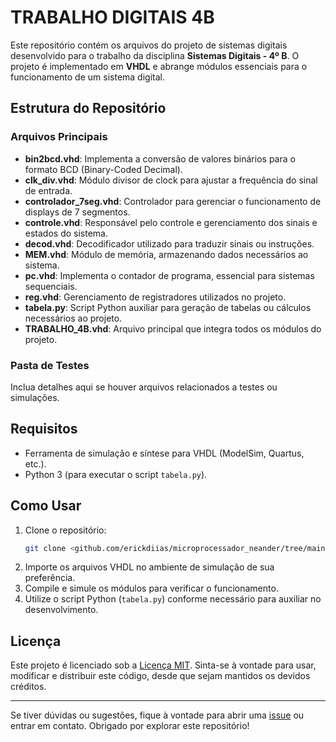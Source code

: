 # TRABALHO DIGITAIS 4B

Este repositório contém os arquivos do projeto de sistemas digitais desenvolvido para o trabalho da disciplina **Sistemas Digitais - 4º B**. O projeto é implementado em **VHDL** e abrange módulos essenciais para o funcionamento de um sistema digital.

## Estrutura do Repositório

### Arquivos Principais

- **bin2bcd.vhd**: Implementa a conversão de valores binários para o formato BCD (Binary-Coded Decimal).
- **clk_div.vhd**: Módulo divisor de clock para ajustar a frequência do sinal de entrada.
- **controlador_7seg.vhd**: Controlador para gerenciar o funcionamento de displays de 7 segmentos.
- **controle.vhd**: Responsável pelo controle e gerenciamento dos sinais e estados do sistema.
- **decod.vhd**: Decodificador utilizado para traduzir sinais ou instruções.
- **MEM.vhd**: Módulo de memória, armazenando dados necessários ao sistema.
- **pc.vhd**: Implementa o contador de programa, essencial para sistemas sequenciais.
- **reg.vhd**: Gerenciamento de registradores utilizados no projeto.
- **tabela.py**: Script Python auxiliar para geração de tabelas ou cálculos necessários ao projeto.
- **TRABALHO_4B.vhd**: Arquivo principal que integra todos os módulos do projeto.

### Pasta de Testes
Inclua detalhes aqui se houver arquivos relacionados a testes ou simulações.

## Requisitos

- Ferramenta de simulação e síntese para VHDL (ModelSim, Quartus, etc.).
- Python 3 (para executar o script `tabela.py`).

## Como Usar

1. Clone o repositório:
   ```bash
   git clone <github.com/erickdiias/microprocessador_neander/tree/main>
   ```
2. Importe os arquivos VHDL no ambiente de simulação de sua preferência.
3. Compile e simule os módulos para verificar o funcionamento.
4. Utilize o script Python (`tabela.py`) conforme necessário para auxiliar no desenvolvimento.

## Licença
Este projeto é licenciado sob a [Licença MIT](LICENSE). Sinta-se à vontade para usar, modificar e distribuir este código, desde que sejam mantidos os devidos créditos.

---

Se tiver dúvidas ou sugestões, fique à vontade para abrir uma [issue](https://github.com/) ou entrar em contato. Obrigado por explorar este repositório!

